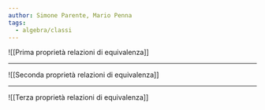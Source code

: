 ```yaml
---
author: Simone Parente, Mario Penna
tags:
  - algebra/classi
---
```

![[Prima proprietà relazioni di equivalenza]]

---

![[Seconda proprietà relazioni di equivalenza]]

---

![[Terza proprietà relazioni di equivalenza]]

